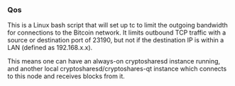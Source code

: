 ### Qos ###

This is a Linux bash script that will set up tc to limit the outgoing bandwidth for connections to the Bitcoin network. It limits outbound TCP traffic with a source or destination port of 23190, but not if the destination IP is within a LAN (defined as 192.168.x.x).

This means one can have an always-on cryptosharesd instance running, and another local cryptosharesd/cryptoshares-qt instance which connects to this node and receives blocks from it.
